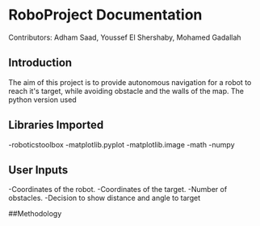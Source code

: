 # RoboProject Documentation
Contributors: Adham Saad, Youssef El Shershaby, Mohamed Gadallah
## Introduction
The aim of this project is to provide autonomous navigation for a robot to reach it's target, while avoiding obstacle and the walls of the map. The python version used 

## Libraries Imported
-roboticstoolbox
-matplotlib.pyplot
-matplotlib.image
-math
-numpy


## User Inputs
-Coordinates of the robot.
-Coordinates of the target.
-Number of obstacles.
-Decision to show distance and angle to target

##Methodology


